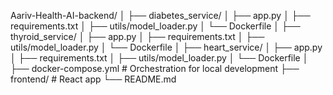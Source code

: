 Aariv-Health-AI-backend/
│
├── diabetes_service/
│   ├── app.py
│   ├── requirements.txt
│   ├── utils/model_loader.py
│   └── Dockerfile
│
├── thyroid_service/
│   ├── app.py
│   ├── requirements.txt
│   ├── utils/model_loader.py
│   └── Dockerfile
│
├── heart_service/
│   ├── app.py
│   ├── requirements.txt
│   ├── utils/model_loader.py
│   └── Dockerfile
│
├── docker-compose.yml        # Orchestration for local development
├── frontend/                 # React app
└── README.md
